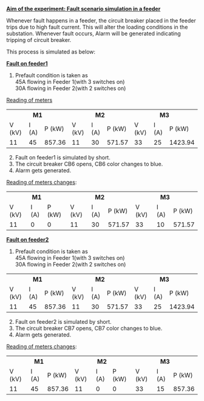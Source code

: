 <u>**Aim of the experiment: Fault scenario simulation in a feeder**</u>

Whenever fault happens in a feeder, the circuit breaker placed in the feeder trips due to high fault current. This will alter the loading conditions in the substation. Whenever fault occurs, Alarm will be generated indicating tripping of circuit breaker.

This process is simulated as below:

<u>**Fault on feeder1**</u>

1. Prefault condition is taken as  
   45A flowing in Feeder 1(with 3 switches on)  
   30A flowing in Feeder 2(with 2 switches on)

<u>Reading of meters</u>

<table>
<tr>
<th colspan=3>M1</th>
<th colspan=3>M2</th>
<th colspan=3>M3</th>
</tr>

<tr>
<td>V (kV) </td>
<td>I (A) </td>
<td>P (kW)</td>
 
<td>V (kV) </td>
<td>I (A) </td>
<td>P (kW)</td>

<td>V (kV) </td>
<td>I (A) </td>
<td>P (kW)</td>
</tr>

<tr>
<td>11 </td>
<td>45</td>
<td>857.36</td>

<td>11 </td>
<td>30</td>
<td>571.57</td>

<td>33 </td>
<td>25</td>
<td>1423.94</td>
</tr>
</table>

2. Fault on feeder1 is simulated by short.
3. The circuit breaker CB6 opens, CB6 color changes to blue.
4. Alarm gets generated.

<u>Reading of meters changes</u>:

<table>
<tr>
<th colspan=3>M1</th>
<th colspan=3>M2</th>
<th colspan=3>M3</th>
</tr>

<tr>
<td>V (kV) </td>
<td>I (A) </td>
<td>P (kW)</td>
 
<td>V (kV) </td>
<td>I (A) </td>
<td>P (kW)</td>

<td>V (kV) </td>
<td>I (A) </td>
<td>P (kW)</td>
</tr>

<tr>
<td>11 </td>
<td>0</td>
<td>0</td>

<td>11 </td>
<td>30</td>
<td>571.57</td>

<td>33 </td>
<td>10</td>
<td>571.57</td>
</tr>
</table>

<u>**Fault on feeder2**</u>

1. Prefault condition is taken as  
   45A flowing in Feeder 1(with 3 switches on)  
   30A flowing in Feeder 2(with 2 switches on)

<table>
<tr>
<th colspan=3>M1</th>
<th colspan=3>M2</th>
<th colspan=3>M3</th>
</tr>

<tr>
<td>V (kV) </td>
<td>I (A) </td>
<td>P (kW)</td>
 
<td>V (kV) </td>
<td>I (A) </td>
<td>P (kW)</td>

<td>V (kV) </td>
<td>I (A) </td>
<td>P (kW)</td>
</tr>

<tr>
<td>11 </td>
<td>45</td>
<td>857.36</td>

<td>11 </td>
<td>30</td>
<td>571.57</td>

<td>33 </td>
<td>25</td>
<td>1423.94</td>
</tr>
</table>

2. Fault on feeder2 is simulated by short.
3. The circuit breaker CB7 opens, CB7 color changes to blue.
4. Alarm gets generated.

<u>Reading of meters changes</u>:

<table>
<tr>
<th colspan=3>M1</th>
<th colspan=3>M2</th>
<th colspan=3>M3</th>
</tr>

<tr>
<td>V (kV) </td>
<td>I (A) </td>
<td>P (kW)</td>
 
<td>V (kV) </td>
<td>I (A) </td>
<td>P (kW)</td>

<td>V (kV) </td>
<td>I (A) </td>
<td>P (kW)</td>
</tr>

<tr>
<td>11 </td>
<td>45</td>
<td>857.36</td>

<td>11 </td>
<td>0</td>
<td>0</td>

<td>33 </td>
<td>15</td>
<td>857.36</td>
</tr>
</table>
